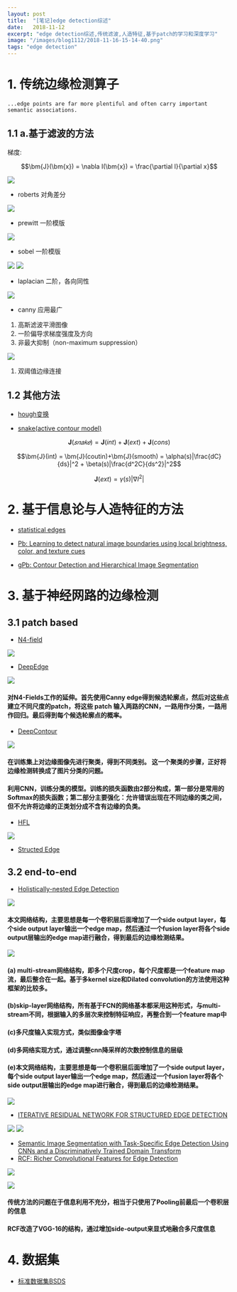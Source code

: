 ```yaml
---
layout: post
title:  "[笔记]edge detection综述"
date:   2018-11-12
excerpt: "edge detection综述,传统滤波,人造特征,基于patch的学习和深度学习"
image: "/images/blog1112/2018-11-16-15-14-40.png"
tags: "edge detection"
---
```


# 1. 传统边缘检测算子

``...edge points are far more plentiful and often carry important semantic associations.``


## 1.1 a.基于滤波的方法

梯度: 

$$\bm{J}(\bm{x}) = \nabla I(\bm{x}) = \frac{\partial I}{\partial x}$$

![](/images/blog1112/2018-11-16-15-14-40.png)

- roberts 对角差分

![](/images/blog1112/2018-11-16-15-16-11.png)

- prewitt 一阶模版

![](/images/blog1112/2018-11-16-15-16-19.png)

- sobel 一阶模版

![](/images/blog1112/2018-11-16-15-16-25.png)
![](/images/blog1112/2018-11-16-15-41-20.png)

- laplacian 二阶，各向同性

![](/images/blog1112/2018-11-16-15-16-30.png)

- canny 应用最广

1. 高斯滤波平滑图像
2. 一阶偏导求梯度强度及方向
3. 非最大抑制（non-maximum suppression）

![](/images/blog1112/2018-11-16-15-18-13.png)
1. 双阈值边缘连接

## 1.2 其他方法

- [hough变换](http://www.dtic.mil/dtic/tr/fulltext/u2/a457992.pdf)

- [snake(active contour model)](http://graphics.hallym.ac.kr/teach/2009/tcg/src/IJCV98Kass.pdf)

$$\bm{J}(𝑠𝑛𝑎𝑘𝑒) = \bm{J}(int)+\bm{J}(ext)+\bm{J}(cons)$$

$$\bm{J}(int) = \bm{J}(coutin)+\bm{J}(smooth) = \alpha(s)|\frac{dC}{ds}|^2 + \beta(s)|\frac{d^2C}{ds^2}|^2$$

$$\bm{J}(ext) = \gamma(s)|\nabla I^2|$$

# 2. 基于信息论与人造特征的方法

- [statistical edges](https://ieeexplore.ieee.org/stamp/stamp.jsp?tp=&arnumber=1159946)

- [Pb: Learning to detect natural image boundaries using local brightness, color, and texture cues](http://citeseerx.ist.psu.edu/viewdoc/download?doi=10.1.1.436.589&rep=rep1&type=pdf)
- [gPb: Contour Detection and Hierarchical Image Segmentation](http://web.archive.org/web/20160306144814/http://www.eecs.berkeley.edu/Research/Projects/CS/vision/grouping/papers/amfm_pami2010.pdf)

# 3. 基于神经网路的边缘检测

## 3.1 patch based

- [N4-field](https://arxiv.org/pdf/1406.6558.pdf)

![](/images/blog1112/2018-11-16-15-25-10.png)

- [DeepEdge](https://www.cv-foundation.org/openaccess/content_cvpr_2015/papers/Bertasius_DeepEdge_A_Multi-Scale_2015_CVPR_paper.pdf)

![](/images/blog1112/2018-11-16-15-25-20.png)
#### 对N4-Fields工作的延伸。首先使用Canny edge得到候选轮廓点，然后对这些点建立不同尺度的patch，将这些 patch 输入两路的CNN，一路用作分类，一路用作回归。最后得到每个候选轮廓点的概率。

- [DeepContour](https://www.cv-foundation.org/openaccess/content_cvpr_2015/papers/Shen_DeepContour_A_Deep_2015_CVPR_paper.pdf)

![](/images/blog1112/2018-11-16-15-25-54.png)

#### 在训练集上对边缘图像先进行聚类，得到不同类别。 这一个聚类的步骤，正好将边缘检测转换成了图片分类的问题。
#### 利用CNN，训练分类的模型。训练的损失函数由2部分构成，第一部分是常用的Softmax的损失函数；第二部分主要强化：允许错误出现在不同边缘的类之间，但不允许将边缘的正类划分成不含有边缘的负类。

- [HFL](https://www.cv-foundation.org/openaccess/content_iccv_2015/papers/Bertasius_High-for-Low_and_Low-for-High_ICCV_2015_paper.pdf)

![](/images/blog1112/2018-11-16-15-26-23.png)

- [Structed Edge](https://arxiv.org/pdf/1406.5549.pdf)

## 3.2 end-to-end

- [Holistically-nested Edge Detection](https://www.cv-foundation.org/openaccess/content_iccv_2015/papers/Xie_Holistically-Nested_Edge_Detection_ICCV_2015_paper.pdf)

![](/images/blog1112/2018-11-16-15-30-23.png)

#### 本文网络结构，主要思想是每一个卷积层后面增加了一个side output layer，每个side output layer输出一个edge map，然后通过一个fusion layer将各个side output层输出的edge map进行融合，得到最后的边缘检测结果。

![](/images/blog1112/2018-11-16-15-26-37.png)

#### (a) multi-stream网络结构，即多个尺度crop，每个尺度都是一个feature map流，最后整合在一起。基于多kernel size和Dilated convolution的方法使用这种框架的比较多。
#### (b)skip-layer网络结构，所有基于FCN的网络基本都采用这种形式，与multi-stream不同，根据输入的多层次来控制特征响应，再整合到一个feature map中
#### (c)多尺度输入实现方式，类似图像金字塔
#### (d)多网络实现方式，通过调整cnn降采样的次数控制信息的层级
#### (e)本文网络结构，主要思想是每一个卷积层后面增加了一个side output layer，每个side output layer输出一个edge map，然后通过一个fusion layer将各个side output层输出的edge map进行融合，得到最后的边缘检测结果。

![](/images/blog1112/2018-11-16-15-30-07.png)

- [ITERATIVE RESIDUAL NETWORK FOR STRUCTURED EDGE DETECTION ](https://ieeexplore.ieee.org/stamp/stamp.jsp?tp=&arnumber=8466129)

![](/images/blog1112/2018-11-16-15-29-54.png)
![](/images/blog1112/2018-11-16-15-29-44.png)

- [Semantic Image Segmentation with Task-Specific Edge Detection Using CNNs and a Discriminatively Trained Domain Transform](https://www.cv-foundation.org/openaccess/content_cvpr_2016/papers/Chen_Semantic_Image_Segmentation_CVPR_2016_paper.pdf)
- [RCF: Richer Convolutional Features for Edge Detection](http://mftp.mmcheng.net/liuyun/rcf/cvpr17-rcf.pdf)

![](/images/blog1112/2018-11-16-15-29-35.png)

![](/images/blog1112/2018-11-16-15-40-28.png)

#### 传统方法的问题在于信息利用不充分，相当于只使用了Pooling前最后一个卷积层的信息
#### RCF改造了VGG-16的结构，通过增加side-output来显式地融合多尺度信息


# 4. 数据集
- [标准数据集BSDS](http://web.archive.org/web/20160306144814/http://www.eecs.berkeley.edu/Research/Projects/CS/vision/grouping/papers/amfm_pami2010.pdf)